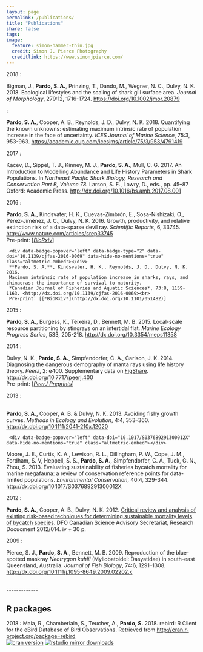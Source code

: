 ```yaml
---
layout: page
permalink: /publications/
title: "Publications"
share: false
tags: 
image:
  feature: simon-hammer-thin.jpg
  credit: Simon J. Pierce Photography
  creditlink: https://www.simonjpierce.com/
---
```

<script type='text/javascript' src='https://d1bxh8uas1mnw7.cloudfront.net/assets/embed.js'></script>  
<!--
In review 
:    <div data-badge-popover="left" data-badge-type="2" data-doi="" data-hide-no-mentions="true" class="altmetric-embed"></div>
     Bigman, J. **Pardo, S. A.**, Prinzing, T., Dando, M., Wegner, N. C., Dulvy, N. K. 2018.
     Ecological lifestyles and the scaling of shark gill surface area. 
     *Journal of Morphology*. In review.  
     Pre-print available from *BioRxiv*: <http://dx.doi.org/>
     
     **Pardo, S. A.**, Bennett. M. B., Meyers, E., Schluessel, V. 2018.
     A Bayesian biphasic model to improve age and growth estimates of the Ocellated Eagle Ray, *Aetobatus ocellatus*, with limited data.
     *Marine and Freshwater Research*. In review.  
     Pre-print available from *BioRxiv*: <http://dx.doi.org/>
--->
<!-- BioRxiv altmetric <div data-badge-popover="top" data-badge-type="1" data-doi="10.1101/043885" data-hide-no-mentions="true" class="altmetric-embed"></div> -->

<!--
In press 
:    <div data-badge-popover="left" data-badge-type="2" data-doi="" data-hide-no-mentions="true" class="altmetric-embed"></div>
     **Pardo, S. A.**, Kindsvater, H. K., Cuevas-Zimbrón, E., Sosa-Nishizaki, O., Pérez-Jiménez, J. C., Dulvy, N. K. 2016.
     Devil in the details: growth, productivity, and extinction risk of a data-sparse devil ray.
     *Scientific Reports*. Accepted.  
     Pre-print available from *BioRxiv*: <http://dx.doi.org/10.1101/043885>
--->
<!-- BioRxiv altmetric <div data-badge-popover="top" data-badge-type="1" data-doi="10.1101/043885" data-hide-no-mentions="true" class="altmetric-embed"></div> -->

2018 
:    <div data-badge-popover="left" data-badge-type="2" data-doi="10.1002/jmor.20879" data-hide-no-mentions="true" class="altmetric-embed"></div>
     Bigman, J., **Pardo, S. A.**, Prinzing, T., Dando, M., Wegner, N. C., Dulvy, N. K. 2018.
     Ecological lifestyles and the scaling of shark gill surface area. 
     *Journal of Morphology*, 279:12, 1716-1724. 
     <https://doi.org/10.1002/jmor.20879>

:    <div data-badge-popover="left" data-badge-type="2" data-doi="10.1093/icesjms/fsx220" data-hide-no-mentions="true" class="altmetric-embed"></div>
     **Pardo, S. A.**, Cooper, A. B., Reynolds, J. D., Dulvy, N. K. 2018.
     Quantifying the known unknowns: estimating maximum intrinsic rate of 
     population increase in the face of uncertainty.
     *ICES Journal of Marine Science*, 75:3, 953-963.
     <https://academic.oup.com/icesjms/article/75/3/953/4791419>
 

2017 
:    <div data-badge-popover="left" data-badge-type="2" data-doi="10.1016/bs.amb.2017.08.001" data-hide-no-mentions="true" class="altmetric-embed"></div>
     Kacev, D., Sippel, T. J., Kinney, M. J., **Pardo, S. A.**, Mull, C. G. 2017. 
     An Introduction to Modelling Abundance and Life History Parameters in Shark Populations. In *Northeast Pacific Shark Biology, Research and Conservation Part B, Volume 78.* Larson, S. E., Lowry, D., eds., pp. 45–87 Oxford: Academic Press.
     <http://dx.doi.org/10.1016/bs.amb.2017.08.001>


2016 
:    <div id="block_container"><div id="am" data-badge-popover="left" data-badge-type="2" data-doi="10.1038/srep33745" data-hide-no-mentions="true" class="altmetric-embed"></div><div id="oa"><i class="ai fa-fw ai-open-access fa-lg"></i></div></div>
     **Pardo, S. A.**, Kindsvater, H. K., Cuevas-Zimbrón, E., Sosa-Nishizaki, O., Pérez-Jiménez, J. C., Dulvy, N. K. 2016.
     Growth, productivity, and relative extinction risk of a data-sparse devil ray.
     *Scientific Reports*, 6, 33745. <http://www.nature.com/articles/srep33745><br>
     Pre-print: [[*BioRxiv*](http://dx.doi.org/10.1101/043885)]

     <div data-badge-popover="left" data-badge-type="2" data-doi="10.1139/cjfas-2016-0069" data-hide-no-mentions="true" class="altmetric-embed"></div>
     **Pardo, S. A.**, Kindsvater, H. K., Reynolds, J. D., Dulvy, N. K. 2016.
     Maximum intrinsic rate of population increase in sharks, rays, and chimaeras: the importance of survival to maturity.
     *Canadian Journal of Fisheries and Aquatic Sciences*, 73:8, 1159-1163. <http://dx.doi.org/10.1139/cjfas-2016-0069><br>
     Pre-print: [[*BioRxiv*](http://dx.doi.org/10.1101/051482)]

2015
:    <div data-badge-popover="left" data-badge-type="2" data-doi="10.3354/meps11358" data-hide-no-mentions="true" class="altmetric-embed"></div>
     **Pardo, S. A.**, Burgess, K., Teixeira, D., Bennett, M. B. 2015. Local-scale resource partitioning by stingrays on an intertidal flat. *Marine Ecology Progress Series*, 533, 205-218. <http://dx.doi.org/10.3354/meps11358>

2014
:    <div id="block_container"><div id="am" data-badge-popover="left" data-badge-type="2" data-doi="10.7717/peerj.400" data-hide-no-mentions="true" class="altmetric-embed"></div><div id="oa"><i class="ai fa-fw ai-open-access fa-lg"></i></div></div>
     Dulvy, N. K., **Pardo, S. A.**, Simpfendorfer, C. A., Carlson, J. K. 2014. Diagnosing the dangerous demography of manta rays using life history theory. *PeerJ*, 2: e400. Supplementary data on [FigShare](http://dx.doi.org/10.6084/m9.figshare.1009215). <http://dx.doi.org/10.7717/peerj.400><br>
     Pre-print: [[*PeerJ Preprints*](https://peerj.com/preprints/162/)]

2013
:    <div id="block_container"><div id="am" data-badge-popover="left" data-badge-type="2" data-doi="10.1111/2041-210x.12020" data-hide-no-mentions="true" class="altmetric-embed"></div><div id="oa"><i class="ai fa-fw ai-open-access fa-lg"></i></div></div>    
     **Pardo, S. A.**, Cooper, A. B. & Dulvy, N. K. 2013. Avoiding fishy growth curves. *Methods in Ecology and Evolution*, 4:4, 353–360. <http://dx.doi.org/10.1111/2041-210x.12020>  

     <div data-badge-popover="left" data-doi="10.1017/S037689291300012X" data-hide-no-mentions="true" class="altmetric-embed"></div>
Moore, J. E., Curtis, K. A., Lewison, R. L., Dillingham, P. W., Cope, J. M., Fordham, S. V, Heppell, S. S., **Pardo, S. A.**, Simpfendorfer, C. A., Tuck, G. N., Zhou, S. 2013. Evaluating sustainability of fisheries bycatch mortality for marine megafauna: a review of conservation reference points for data-limited populations. *Environmental Conservation*, 40:4, 329-344. <http://dx.doi.org/10.1017/S037689291300012X>

2012
:      <div data-badge-popover="left" data-doi="" data-hide-no-mentions="true" class="altmetric-embed"></div>
**Pardo, S. A.**, Cooper, A. B., Dulvy, N. K. 2012. [Critical review and analysis of existing risk-based techniques for determining sustainable mortality levels of bycatch species](http://waves-vagues.dfo-mpo.gc.ca/Library/347146.pdf). DFO Canadian Science Advisory Secretariat, Research Docucment 2012/014. iv + 30 p.

2009
:      <div data-badge-popover="left" div data-badge-type="2" data-doi="10.1111/j.1095-8649.2009.02202.x" data-hide-no-mentions="true" class="altmetric-embed"></div>
Pierce, S. J., **Pardo, S. A.**, Bennett, M. B. 2009. Reproduction of the blue-spotted maskray *Neotrygon kuhlii* (Myliobatoidei: Dasyatidae) in south-east Queensland, Australia. *Journal of Fish Biology*, 74:6, 1291–1308. <http://dx.doi.org/10.1111/j.1095-8649.2009.02202.x>

<br>
-------------

## R packages

2018
:      Maia, R., Chamberlain, S., Teucher, A., **Pardo, S.** 2018. rebird: R Client for the eBird Database of Bird Observations. Retrieved from 
       <http://cran.r-project.org/package=rebird>
       <br>[![cran version](http://www.r-pkg.org/badges/version/rebird)](https://cran.r-project.org/package=rebird/)
       [![rstudio mirror downloads](http://cranlogs.r-pkg.org/badges/rebird)](https://github.com/metacran/cranlogs.app)
<!--- for space between packages use <br><br> --->




